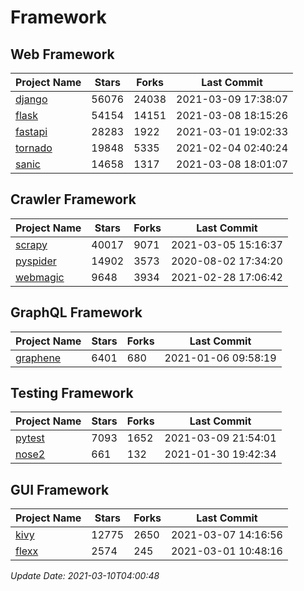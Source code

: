 # Framework

## Web Framework
| Project Name | Stars | Forks | Last Commit |
| ------------ | ----- | ----- | ----------- |
| [django](https://github.com/django/django) | 56076 | 24038 | 2021-03-09 17:38:07 |
| [flask](https://github.com/pallets/flask) | 54154 | 14151 | 2021-03-08 18:15:26 |
| [fastapi](https://github.com/tiangolo/fastapi) | 28283 | 1922 | 2021-03-01 19:02:33 |
| [tornado](https://github.com/tornadoweb/tornado) | 19848 | 5335 | 2021-02-04 02:40:24 |
| [sanic](https://github.com/sanic-org/sanic) | 14658 | 1317 | 2021-03-08 18:01:07 |

## Crawler Framework
| Project Name | Stars | Forks | Last Commit |
| ------------ | ----- | ----- | ----------- |
| [scrapy](https://github.com/scrapy/scrapy) | 40017 | 9071 | 2021-03-05 15:16:37 |
| [pyspider](https://github.com/binux/pyspider) | 14902 | 3573 | 2020-08-02 17:34:20 |
| [webmagic](https://github.com/code4craft/webmagic) | 9648 | 3934 | 2021-02-28 17:06:42 |

## GraphQL Framework
| Project Name | Stars | Forks | Last Commit |
| ------------ | ----- | ----- | ----------- |
| [graphene](https://github.com/graphql-python/graphene) | 6401 | 680 | 2021-01-06 09:58:19 |

## Testing Framework
| Project Name | Stars | Forks | Last Commit |
| ------------ | ----- | ----- | ----------- |
| [pytest](https://github.com/pytest-dev/pytest) | 7093 | 1652 | 2021-03-09 21:54:01 |
| [nose2](https://github.com/nose-devs/nose2) | 661 | 132 | 2021-01-30 19:42:34 |

## GUI Framework
| Project Name | Stars | Forks | Last Commit |
| ------------ | ----- | ----- | ----------- |
| [kivy](https://github.com/kivy/kivy) | 12775 | 2650 | 2021-03-07 14:16:56 |
| [flexx](https://github.com/flexxui/flexx) | 2574 | 245 | 2021-03-01 10:48:16 |

*Update Date: 2021-03-10T04:00:48*